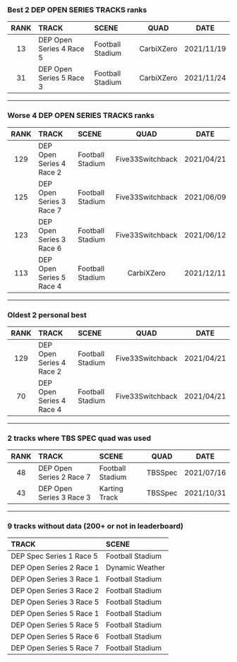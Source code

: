 ### Best 2 DEP OPEN SERIES TRACKS ranks
|RANK|TRACK|SCENE|QUAD|DATE|
|:---:|:---|:---|:---:|:---:|
|13|DEP Open Series 4 Race 5|Football Stadium|CarbiXZero|2021/11/19|
|31|DEP Open Series 5 Race 3|Football Stadium|CarbiXZero|2021/11/24|
---
### Worse 4 DEP OPEN SERIES TRACKS ranks
|RANK|TRACK|SCENE|QUAD|DATE|
|:---:|:---|:---|:---:|:---:|
|129|DEP Open Series 4 Race 2|Football Stadium|Five33Switchback|2021/04/21|
|125|DEP Open Series 3 Race 7|Football Stadium|Five33Switchback|2021/06/09|
|123|DEP Open Series 3 Race 6|Football Stadium|Five33Switchback|2021/06/12|
|113|DEP Open Series 5 Race 4|Football Stadium|CarbiXZero|2021/12/11|
---
### Oldest 2 personal best
|RANK|TRACK|SCENE|QUAD|DATE|
|:---:|:---|:---|:---:|:---:|
|129|DEP Open Series 4 Race 2|Football Stadium|Five33Switchback|2021/04/21|
|70|DEP Open Series 4 Race 4|Football Stadium|Five33Switchback|2021/04/21|
---
### 2 tracks where TBS SPEC quad was used
|RANK|TRACK|SCENE|QUAD|DATE|
|:---:|:---|:---|:---:|:---:|
|48|DEP Open Series 2 Race 7|Football Stadium|TBSSpec|2021/07/16|
|43|DEP Open Series 3 Race 3|Karting Track|TBSSpec|2021/10/31|
---
### 9 tracks without data (200+ or not in leaderboard)
|TRACK|SCENE|
|:---|:---|
|DEP Spec Series 1 Race 5|Football Stadium|
|DEP Open Series 2 Race 1|Dynamic Weather|
|DEP Open Series 3 Race 1|Football Stadium|
|DEP Open Series 3 Race 2|Football Stadium|
|DEP Open Series 3 Race 5|Football Stadium|
|DEP Open Series 5 Race 1|Football Stadium|
|DEP Open Series 5 Race 5|Football Stadium|
|DEP Open Series 5 Race 6|Football Stadium|
|DEP Open Series 5 Race 7|Football Stadium|
